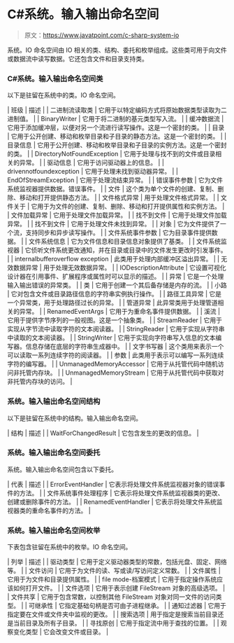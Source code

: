 # C#系统。输入输出命名空间

> 原文：<https://www.javatpoint.com/c-sharp-system-io>

系统。IO 命名空间由 IO 相关的类、结构、委托和枚举组成。这些类可用于向文件或数据流中读写数据。它还包含文件和目录支持类。

### C#系统。输入输出命名空间类

以下是驻留在系统中的类。IO 命名空间。

| 班级 | 描述 |
| 二进制流读取类 | 它用于以特定编码方式将原始数据类型读取为二进制值。 |
| BinaryWriter | 它用于将二进制的基元类型写入流。 |
| 缓冲数据流 | 它用于添加缓冲层，以便对另一个流进行读写操作。这是一个密封的类。 |
| 目录 | 它用于公开创建、移动和枚举目录和子目录的静态方法。这是一个密封的类。 |
| 目录信息 | 它用于公开创建、移动和枚举目录和子目录的实例方法。这是一个密封的类。 |
| DirectoryNotFoundException | 它用于处理与找不到的文件或目录相关的异常。 |
| 驱动信息 | 它用于访问驱动器上的信息。 |
| drivennotfoundexception | 它用于处理未找到驱动器异常。 |
| EndOfStreamException | 它用于处理流结束异常。 |
| 错误事件参数 | 它为文件系统监视器提供数据。错误事件。 |
| 文件 | 这个类为单个文件的创建、复制、删除、移动和打开提供静态方法。 |
| 文件格式异常 | 用于处理文件格式异常。 |
| 文件关于 | 它用于为文件的创建、复制、删除、移动和打开提供属性和实例方法。 |
| 文件加载异常 | 它用于处理文件加载异常。 |
| 找不到文件 | 它用于处理文件加载异常。 |
| 找不到文件 | 它用于处理文件未找到异常。 |
| 对象 | 它为文件提供了一个流，支持同步和异步读写操作。 |
| 文件系统事件参数 | 它为目录事件提供数据。 |
| 文件系统信息 | 它为文件信息和目录信息对象提供了基类。 |
| 文件系统监视器 | 它侦听文件系统更改通知，并在目录或目录中的文件发生更改时引发事件。 |
| internalbufferoverflow exception | 此类用于处理内部缓冲区溢出异常。 |
| 无效数据异常 | 用于处理无效数据异常。 |
| IODescriptionAttribute | 它设置可视化设计器在引用事件、扩展程序或属性时可以显示的描述。 |
| 异常 | 它是一个处理输入输出错误的异常类。 |
| 类 | 它用于创建一个其后备存储是内存的流。 |
| 小路 | 它对包含文件或目录路径信息的字符串实例执行操作。 |
| 路径工具异常 | 它是一个异常类，用于处理路径过长的异常。 |
| 管道异常 | 此异常类用于处理管道相关的异常。 |
| RenamedEventArgs | 它用于为重命名事件提供数据。 |
| 溪流 | 它用于提供字节序列的一般视图。这是一个抽象类。 |
| StreamReader | 它用于实现从字节流中读取字符的文本阅读器。 |
| StringReader | 它用于实现从字符串中读取的文本阅读器。 |
| StringWriter | 它用于实现向字符串写入信息的文本编写器。信息存储在底层的字符串生成器中。 |
| 文字书写器 | 这个类用来表示一个可以读取一系列连续字符的阅读器。 |
| 参数 | 此类用于表示可以编写一系列连续字符的编写器。 |
| UnmanagedMemoryAccessor | 它用于从托管代码中随机访问非托管内存块。 |
| UnmanagedMemoryStream | 它用于从托管代码中获取对非托管内存块的访问。 |

### 系统。输入输出命名空间结构

以下是驻留在系统中的结构。输入输出命名空间。

| 结构 | 描述 |
| WaitForChangedResult | 它包含发生的更改的信息。 |

### 系统。输入输出命名空间委托

系统。输入输出命名空间包含以下委托。

| 代表 | 描述 |
| ErrorEventHandler | 它表示将处理文件系统监视器对象的错误事件的方法。 |
| 文件系统事件处理程序 | 它表示将处理文件系统监视器类的更改、创建或删除事件的方法。 |
| RenamedEventHandler | 它表示将处理文件系统监视器类的重命名事件的方法。 |

### 系统。输入输出命名空间枚举

下表包含驻留在系统中的枚举。IO 命名空间。

| 列举 | 描述 |
| 驱动类型 | 它用于定义驱动器类型的常数，包括光盘、固定、网络等。 |
| 文件访问 | 它用于为文件的读、写或读/写访问定义常数。 |
| 文件属性 | 它用于为文件和目录提供属性。 |
| file mode-档案模式 | 它用于指定操作系统应该如何打开文件。 |
| 文件选项 | 它用于表示创建 FileStream 对象的高级选项。 |
| 文件共享 | 它用于包含常数，以控制其他 FileStream 对象对同一文件的访问类型。 |
| 可继承性 | 它指定基础句柄是否可由子进程继承。 |
| 通知过滤器 | 它用于指定要在文件或文件夹中监视的更改。 |
| 搜索选项 | 用于指定是搜索当前目录还是当前目录及所有子目录。 |
| 寻找原创 | 它用于指定流中用于查找的位置。 |
| 观察变化类型 | 它会改变文件或目录。 |